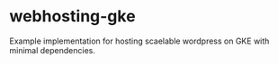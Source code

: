 # webhosting-gke
Example implementation for hosting scaelable wordpress on GKE with minimal dependencies.
